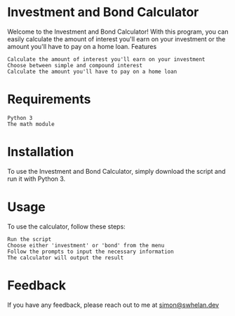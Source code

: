 # Investment and Bond Calculator

Welcome to the Investment and Bond Calculator! With this program, you can easily calculate the amount of interest you'll earn on your investment or the amount you'll have to pay on a home loan.
Features

    Calculate the amount of interest you'll earn on your investment
    Choose between simple and compound interest
    Calculate the amount you'll have to pay on a home loan

# Requirements

    Python 3
    The math module

# Installation

To use the Investment and Bond Calculator, simply download the script and run it with Python 3.

# Usage

To use the calculator, follow these steps:

    Run the script
    Choose either 'investment' or 'bond' from the menu
    Follow the prompts to input the necessary information
    The calculator will output the result

# Feedback

If you have any feedback, please reach out to me at simon@swhelan.dev
